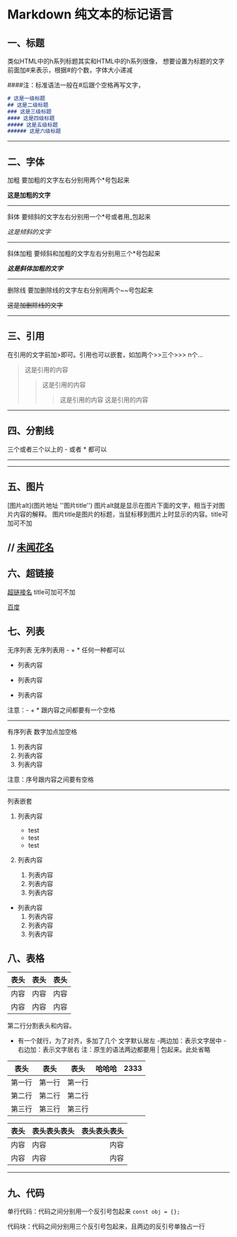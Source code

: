 # Markdown 纯文本的标记语言

## 一、标题 

类似HTML中的h系列标题其实和HTML中的h系列很像，
想要设置为标题的文字前面加#来表示，根据#的个数，字体大小递减

####注：标准语法一般在#后跟个空格再写文字，
```markdown
# 这是一级标题
## 这是二级标题
### 这是三级标题
#### 这是四级标题
##### 这是五级标题
###### 这是六级标题
```
---

## 二、字体
加粗
要加粗的文字左右分别用两个*号包起来

**这是加粗的文字**

---
斜体
要倾斜的文字左右分别用一个*号或者用_包起来

_这是倾斜的文字_

---
斜体加粗
要倾斜和加粗的文字左右分别用三个*号包起来

***这是斜体加粗的文字***

---
删除线
要加删除线的文字左右分别用两个~~号包起来

~~这是加删除线的文字~~

---

## 三、引用
在引用的文字前加>即可。引用也可以嵌套，如加两个>>三个>>>
n个...
>这是引用的内容
>>这是引用的内容
>>>这是引用的内容
>>>这是引用的内容

---

## 四、分割线
三个或者三个以上的 - 或者 * 都可以

***
----
## 五、图片
[图片alt](图片地址 ''图片title'')
图片alt就是显示在图片下面的文字，相当于对图片内容的解释。
图片title是图片的标题，当鼠标移到图片上时显示的内容。title可加可不加

// [未闻花名](https://image.baidu.com/search/detail?ct=503316480&z=0&ipn=d&word=%E6%9C%AA%E9%97%BB%E8%8A%B1%E5%90%8D%E9%AB%98%E6%B8%85%E5%9B%BE%E7%89%87&step_word=&hs=0&pn=1&spn=0&di=55660&pi=0&rn=1&tn=baiduimagedetail&is=0%2C0&istype=0&ie=utf-8&oe=utf-8&in=&cl=2&lm=-1&st=undefined&cs=315588053%2C1310466366&os=614958856%2C280354101&simid=315588053%2C1310466366&adpicid=0&lpn=0&ln=979&fr=&fmq=1642403544422_R&fm=&ic=undefined&s=undefined&hd=undefined&latest=undefined&copyright=undefined&se=&sme=&tab=0&width=undefined&height=undefined&face=undefined&ist=&jit=&cg=&bdtype=0&oriquery=&objurl=https%3A%2F%2Fgimg2.baidu.com%2Fimage_search%2Fsrc%3Dhttp%3A%2F%2Fwallpaperm.cmcm.com%2F01083e39c82cd2532a03d3044b9de57f.jpg%26refer%3Dhttp%3A%2F%2Fwallpaperm.cmcm.com%26app%3D2002%26size%3Df9999%2C10000%26q%3Da80%26n%3D0%26g%3D0n%26fmt%3Djpeg%3Fsec%3D1644995554%26t%3Dc9ab6ea5db8301bfbf6e8aa1bbf45b79&fromurl=ippr_z2C%24qAzdH3FAzdH3Fktzit_z%26e3Bt3tgfiwg_z%26e3Bv54AzdH3FdAzdH3Fna8cll_z%26e3Bfip4s&gsm=2&rpstart=0&rpnum=0&islist=&querylist=&nojc=undefined&dyTabStr=MCwzLDYsNCw1LDEsMiw3LDgsOQ%3D%3D, 'hover tip')
---

## 六、超链接

[超链接名](超链接地址 "超链接title")
title可加可不加

[百度](http://baidu.com, '百度')

## 七、列表

无序列表 无序列表用 - + * 任何一种都可以

- 列表内容
+ 列表内容
* 列表内容

注意：- + * 跟内容之间都要有一个空格

---

有序列表 数字加点加空格

1. 列表内容
2. 列表内容
3. 列表内容

注意：序号跟内容之间要有空格

---
列表嵌套

1. 列表内容

   * test
   * test
   * test
   
2. 列表内容
    1. 列表内容
    2. 列表内容
    3. 列表内容
    
* 列表内容
   1. 列表内容
   2. 列表内容
   3. 列表内容
   
## 八、表格
 
 表头|表头|表头
 ---|:--:|---:
 内容|内容|内容
 内容|内容|内容
 
 第二行分割表头和内容。
 - 有一个就行，为了对齐，多加了几个
 文字默认居左
 -两边加：表示文字居中
 -右边加：表示文字居右
 注：原生的语法两边都要用 | 包起来。此处省略


| 表头 | 表头 | 表头 | 哈哈哈 | 2333 |
| --- | --- | --- | --- | --- |
|第一行|第一行|第一行|
|第二行|第二行|第二行|
|第三行|第三行|第三行|

| 表头 | 表头表头表头 | 表头表头表头 |
| :---: | :--- | ---: |
|内容|内容|内容|
|内容|内容|内容|

***

## 九、代码

单行代码：代码之间分别用一个反引号包起来
`const obj = {};`

代码块：代码之间分别用三个反引号包起来，且两边的反引号单独占一行
```vue

```









